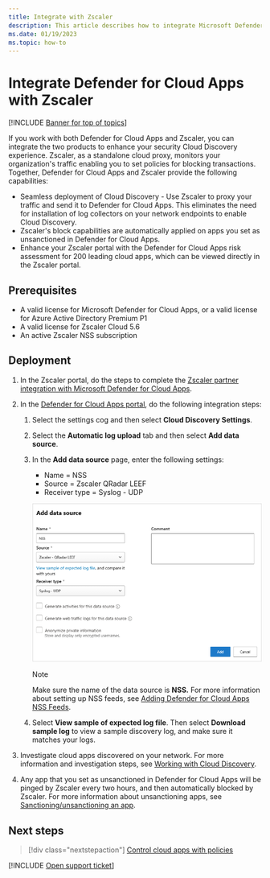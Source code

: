 ```yaml
---
title: Integrate with Zscaler
description: This article describes how to integrate Microsoft Defender for Cloud Apps with Zscaler for seamless Cloud Discovery and automated block of unsanctioned apps.
ms.date: 01/19/2023
ms.topic: how-to
---
```

# Integrate Defender for Cloud Apps with Zscaler

[!INCLUDE [Banner for top of topics](includes/banner.md)]

If you work with both Defender for Cloud Apps and Zscaler, you can integrate the two products to enhance your security Cloud Discovery experience. Zscaler, as a standalone cloud proxy, monitors your organization's traffic enabling you to set policies for blocking transactions. Together, Defender for Cloud Apps and Zscaler provide the following capabilities:

- Seamless deployment of Cloud Discovery - Use Zscaler to proxy your traffic and send it to Defender for Cloud Apps. This eliminates the need for installation of log collectors on your network endpoints to enable Cloud Discovery.
- Zscaler's block capabilities are automatically applied on apps you set as unsanctioned in Defender for Cloud Apps.
- Enhance your Zscaler portal with the Defender for Cloud Apps risk assessment for 200 leading cloud apps, which can be viewed directly in the Zscaler portal.

## Prerequisites

- A valid license for Microsoft Defender for Cloud Apps, or a valid license for Azure Active Directory Premium P1
- A valid license for Zscaler Cloud 5.6
- An active Zscaler NSS subscription

## Deployment

1. In the Zscaler portal, do the steps to complete the [Zscaler partner integration with Microsoft Defender for Cloud Apps](https://help.zscaler.com/zia/configuring-mcas-integration).
2. In the [Defender for Cloud Apps portal](https://portal.cloudappsecurity.com/), do the following integration steps:
    1. Select the settings cog and then select **Cloud Discovery Settings**.
    2. Select the **Automatic log upload** tab and then select **Add data source**.
    3. In the **Add data source** page, enter the following settings:

        - Name = NSS
        - Source = Zscaler QRadar LEEF
        - Receiver type = Syslog - UDP

        ![data source Zscaler.](media/data-source-zscaler.png)

        > [!NOTE]
        > Make sure the name of the data source is **NSS.** For more information about setting up NSS feeds, see [Adding Defender for Cloud Apps NSS Feeds](https://help.zscaler.com/zia/adding-mcas-nss-feeds).

    4. Select **View sample of expected log file**. Then select **Download sample log** to view a sample discovery log, and make sure it matches your logs.<br />

3. Investigate cloud apps discovered on your network. For more information and investigation steps, see [Working with Cloud Discovery](working-with-cloud-discovery-data.md).

4. Any app that you set as unsanctioned in Defender for Cloud Apps will be pinged by Zscaler every two hours, and then automatically blocked by Zscaler. For more information about unsanctioning apps, see [Sanctioning/unsanctioning an app](governance-discovery.md#sanctioningunsanctioning-an-app).

## Next steps

> [!div class="nextstepaction"]
> [Control cloud apps with policies](control-cloud-apps-with-policies.md)

[!INCLUDE [Open support ticket](includes/support.md)]
